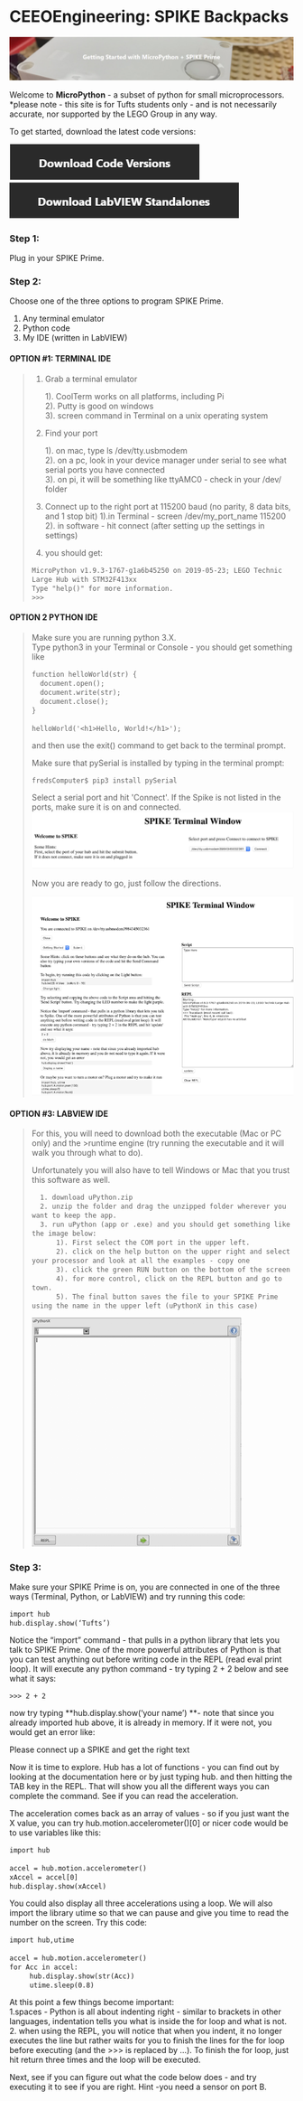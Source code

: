 # CEEOEngineering: SPIKE Backpacks
![](https://github.com/Chenlu-Wu/CEEOEngineering--SPIKE-Backpacks/raw/master/webpic/getstart.png) 

Welcome to __MicroPython__ - a subset of python for small microprocessors. <br>
*please note - this site is for Tufts students only - and is not necessarily accurate, nor supported by the LEGO Group in any way.<br>

To get started, download the latest code versions:<br>


[![](https://github.com/Chenlu-Wu/CEEOEngineering--SPIKE-Backpacks/raw/master/webpic/Codeversions.png)  ](https://drive.google.com/drive/folders/15DpZ5mj2ZChWe8YYptyO587tFtHo1Eoi "![](https://github.com/Chenlu-Wu/CEEOEngineering--SPIKE-Backpacks/raw/master/webpic/Codeversions.png)  ")      [![](https://github.com/Chenlu-Wu/CEEOEngineering--SPIKE-Backpacks/raw/master/webpic/LabviewStandalones.png)](https://drive.google.com/drive/folders/166k8Vc7ZjFBHzkrO7dHIHEkHC7gKq4Na "![](https://github.com/Chenlu-Wu/CEEOEngineering--SPIKE-Backpacks/raw/master/webpic/LabviewStandalones.png)")

### Step 1:
Plug in your SPIKE Prime.

### Step 2:
Choose one of the three options to program SPIKE Prime.
1.  Any terminal emulator
2.  Python code
3.  My IDE (written in LabVIEW)

#### OPTION #1: TERMINAL IDE

> 1. Grab a terminal emulator
>
>		1). CoolTerm works on all platforms, including Pi<br>
>		2). Putty is good on windows<br>
>		3). screen command in Terminal on a unix operating system<br>
>
>2. Find your port
>
>		1). on mac, type ls /dev/tty.usbmodem<br>
>		2). on a pc, look in your device manager under serial to see what serial ports you have connected<br>
>		3). on pi, it will be something like ttyAMC0 - check in your /dev/ folder<br>
>3. Connect up to the right port at 115200 baud (no parity, 8 data bits, and 1 stop bit)
>		1).in Terminal - screen /dev/my_port_name 115200<br>
>		2). in software - hit connect (after setting up the settings in settings)
>
>4. you should get: 
>```
>MicroPython v1.9.3-1767-g1a6b45250 on 2019-05-23; LEGO Technic Large Hub with STM32F413xx
>Type "help()" for more information.
>>>>
>```

#### OPTION 2 PYTHON IDE

>Make sure you are running python 3.X. <br>
>Type python3 in your Terminal or Console - you should get something like<br>
>```
>function helloWorld(str) {
>	document.open();
>	document.write(str);
>	document.close();
>}
>
>helloWorld('<h1>Hello, World!</h1>');
>```
>
>and then use the exit() command to get back to the terminal prompt.
>
>Make sure that pySerial is installed by typing in the terminal prompt:
>```
>fredsComputer$ pip3 install pySerial
>```
>
>Select a serial port and hit 'Connect'. If the Spike is not listed in the ports, make sure it is on and connected.
>![](https://github.com/Chenlu-Wu/CEEOEngineering--SPIKE-Backpacks/raw/master/webpic/spiketerminal.png)
>
>Now you are ready to go, just follow the directions.
>
>![](https://github.com/Chenlu-Wu/CEEOEngineering--SPIKE-Backpacks/raw/master/webpic/spiketerminal2.png)
>
#### OPTION #3: LABVIEW IDE
>For this, you will need to download both the executable (Mac or PC only) and the >runtime engine (try running the  executable and it will walk you through what to do).<br>
>
>Unfortunately you will also have to tell Windows or Mac that you trust this software as well.<br>
>
>		1. download uPython.zip
>		2. unzip the folder and drag the unzipped folder wherever you want to keep the app.
>		3. run uPython (app or .exe) and you should get something like the image below:
>			1). First select the COM port in the upper left.
>			2). click on the help button on the upper right and select your processor and look at all the examples - copy one
>			3). click the green RUN button on the bottom of the screen
>			4). for more control, click on the REPL button and go to town.
>			5). The final button saves the file to your SPIKE Prime using the name in the upper left (uPythonX in this case)
>
>![](https://github.com/Chenlu-Wu/CEEOEngineering--SPIKE-Backpacks/raw/master/webpic/upython.png)


### Step 3:
Make sure your SPIKE Prime is on, you are connected in one of the three ways (Terminal, Python, or LabVIEW) and try running this  code:<br>

```
import hub
hub.display.show(‘Tufts’)
```
Notice the “import” command - that pulls in a python library that lets you talk to SPIKE Prime. One of the more powerful attributes of Python is that you can test anything out before writing code in the REPL (read eval print loop). It will execute any python command - try typing 2 + 2 below and see what it says:

```
>>> 2 + 2
```
now try typing **hub.display.show(‘your name’) **- note that since you already imported hub above, it is already in memory. If it were not, you would get an error like: <br>

Please connect up a SPIKE and get the right text<br>

Now it is time to explore. Hub has a lot of functions - you can find out by looking at the documentation here or by just typing hub. and then hitting the TAB key in the REPL. That will show you all the different ways you can complete the command. See if you can read the acceleration.<br>

The acceleration comes back as an array of values - so if you just want the X value, you can try hub.motion.accelerometer()[0] or nicer code would be to use variables like this:<br>

```
import hub

accel = hub.motion.accelerometer()
xAccel = accel[0]
hub.display.show(xAccel)
```
You could also display all three accelerations using a loop. We will also import the library utime so that we can pause and give you time to read the number on the screen. Try this code:<br>
```
import hub,utime

accel = hub.motion.accelerometer()
for Acc in accel:
     hub.display.show(str(Acc))
     utime.sleep(0.8)
```
At this point a few things become important:<br>
1.spaces - Python is all about indenting right - similar to brackets in other languages, indentation tells you what is inside the for loop and what is not.<br>
2. when using the REPL, you will notice that when you indent, it no longer executes the line but rather waits for you to finish the lines for the for loop before executing (and the >>> is replaced by …). To finish the for loop, just hit return three times and the loop will be executed.

Next, see if you can figure out what the code below does - and try executing it to see if you are right. Hint -you need a sensor on port B.<br>

